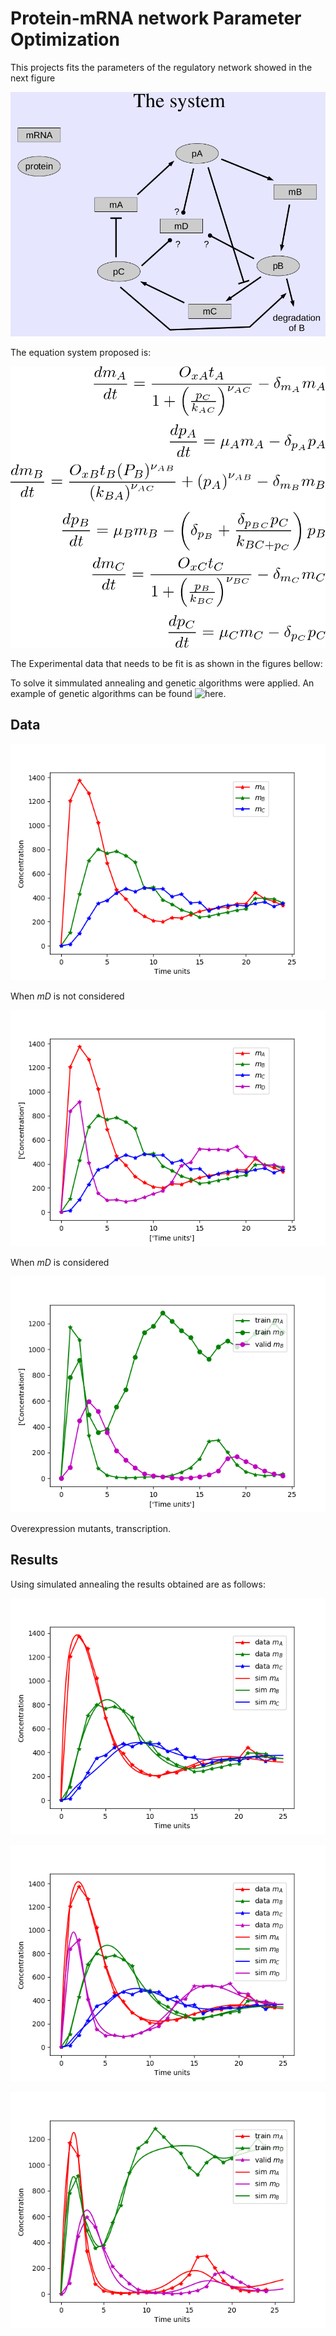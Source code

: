 # Protein-mRNA network Parameter Optimization

This projects fits the parameters of the regulatory network showed in the next figure

![system](system.png)

The equation system proposed is:

![equations](eqn_syst.png)

The Experimental data that needs to be fit is as shown in the figures bellow:

To solve it simmulated annealing and genetic algorithms were applied. An example of genetic algorithms can be found ![here](https://github.com/j-lazo/genetic_algoritm_example).

## Data

![Experimental_1](results/Experimental_1.png)

When *mD* is not considered


![Experimental_2](results/Experimental_2.png)

When *mD* is considered

![Experimental_3](results/Experimental_3.png)

Overexpression mutants, transcription.

## Results

Using simulated annealing the results obtained are as follows:

![Comparison_1](results/Comparison_1.png)

![Comparison_2](results/Comparison_2.png)

![Comparison_3](results/Comparison_3.png)
